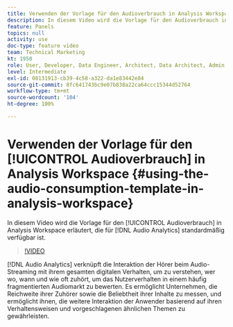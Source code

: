 ```yaml
---
title: Verwenden der Vorlage für den Audioverbrauch in Analysis Workspace
description: In diesem Video wird die Vorlage für den Audioverbrauch in Analysis Workspace erläutert, die für Audio Analytics standardmäßig verfügbar ist.
feature: Panels
topics: null
activity: use
doc-type: feature video
team: Technical Marketing
kt: 1950
role: User, Developer, Data Engineer, Architect, Data Architect, Admin, Leader
level: Intermediate
exl-id: 08131913-cb39-4c58-a322-da1e83442e84
source-git-commit: 8fc641743bc9e07b838a22ca64ccc15344d52764
workflow-type: tm+mt
source-wordcount: '104'
ht-degree: 100%

---
```


# Verwenden der Vorlage für den [!UICONTROL Audioverbrauch] in Analysis Workspace {#using-the-audio-consumption-template-in-analysis-workspace}

In diesem Video wird die Vorlage für den [!UICONTROL Audioverbrauch] in Analysis Workspace erläutert, die für [!DNL Audio Analytics] standardmäßig verfügbar ist.

>[!VIDEO](https://video.tv.adobe.com/v/23901/?quality=12&learn=on)

[!DNL Audio Analytics] verknüpft die Interaktion der Hörer beim Audio-Streaming mit ihrem gesamten digitalen Verhalten, um zu verstehen, wer wo, wann und wie oft zuhört, um das Nutzerverhalten in einem häufig fragmentierten Audiomarkt zu bewerten. Es ermöglicht Unternehmen, die Reichweite ihrer Zuhörer sowie die Beliebtheit ihrer Inhalte zu messen, und ermöglicht ihnen, die weitere Interaktion der Anwender basierend auf ihren Verhaltensweisen und vorgeschlagenen ähnlichen Themen zu gewährleisten.
